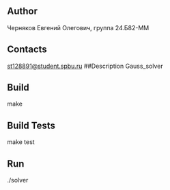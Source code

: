 ## Author
Черняков Евгений Олегович, группа 24.Б82-ММ
## Contacts
st128891@student.spbu.ru
##Description
Gauss_solver
## Build
make
## Build Tests
make test
## Run
./solver
